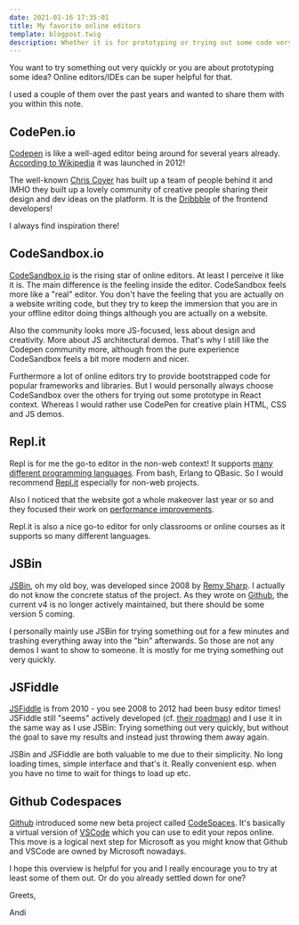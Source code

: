 ```yaml
---
date: 2021-01-16 17:35:01
title: My favorite online editors
template: blogpost.twig
description: Whether it is for prototyping or trying out some code very fast. Online (code) editors are very popular nowadays and in this note I share my favorite editors with you.
---
```


You want to try something out very quickly or you are about prototyping some idea? Online editors/IDEs can be super helpful for that.

I used a couple of them over the past years and wanted to share them with you within this note.

## CodePen.io

[Codepen](https://codepen.io/) is like a well-aged editor being around for several years already. [According to Wikipedia](https://en.wikipedia.org/wiki/CodePen) it was launched in 2012!

The well-known [Chris Coyer](https://chriscoyier.net/) has built up a team of people behind it and IMHO they built up a lovely community of creative people sharing their design and dev ideas on the platform. It is the [Dribbble](https://dribbble.com/) of the frontend developers!

I always find inspiration there!

## CodeSandbox.io

[CodeSandbox.io](https://codesandbox.io/) is the rising star of online editors. At least I perceive it like it is. The main difference is the feeling inside the editor. CodeSandbox feels more like a "real" editor. You don't have the feeling that you are actually on a website writing code, but they try to keep the immersion that you are in your offline editor doing things although you are actually on a website.

Also the community looks more JS-focused, less about design and creativity. More about JS architectural demos. That's why I still like the Codepen community more, although from the pure experience CodeSandbox feels a bit more modern and nicer.

Furthermore a lot of online editors try to provide bootstrapped code for popular frameworks and libraries. But I would personally always choose CodeSandbox over the others for trying out some prototype in React context. Whereas I would rather use CodePen for creative plain HTML, CSS and JS demos.

## Repl.it

Repl is for me the go-to editor in the non-web context! It supports [many different programming languages](https://repl.it/languages). From bash, Erlang to QBasic. So I would recommend [Repl.it](https://repl.it/) especially for non-web projects.

Also I noticed that the website got a whole makeover last year or so and they focused their work on [performance improvements](https://blog.repl.it/how-far).

Repl.it is also a nice go-to editor for only classrooms or online courses as it supports so many different languages.

## JSBin

[JSBin](https://jsbin.com/), oh my old boy, was developed since 2008 by [Remy Sharp](https://remysharp.com/). I actually do not know the concrete status of the project. As they wrote on [Github](https://github.com/jsbin/jsbin), the current v4 is no longer actively maintained, but there should be some version 5 coming.

I personally mainly use JSBin for trying something out for a few minutes and trashing everything away into the "bin" afterwards. So those are not any demos I want to show to someone. It is mostly for me trying something out very quickly.

## JSFiddle

[JSFiddle](https://jsfiddle.net/) is from 2010 - you see 2008 to 2012 had been busy editor times! JSFiddle still "seems" actively developed (cf. [their roadmap](https://trello.com/b/LakLkQBW/jsfiddle-roadmap)) and I use it in the same way as I use JSBin: Trying something out very quickly, but without the goal to save my results and instead just throwing them away again.

JSBin and JSFiddle are both valuable to me due to their simplicity. No long loading times, simple interface and that's it. Really convenient esp. when you have no time to wait for things to load up etc.

## Github Codespaces

[Github](https://github.com/) introduced some new beta project called [CodeSpaces](https://github.com/features/codespaces). It's basically a virtual version of [VSCode](https://code.visualstudio.com/) which you can use to edit your repos online. This move is a logical next step for Microsoft as you might know that Github and VSCode are owned by Microsoft nowadays.

I hope this overview is helpful for you and I really encourage you to try at least some of them out. Or do you already settled down for one?

Greets,

Andi
